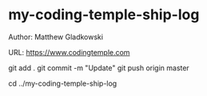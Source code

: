 # my-coding-temple-ship-log

Author: Matthew Gladkowski

URL: https://www.codingtemple.com


git add .
git commit -m "Update"
git push origin master

cd ../my-coding-temple-ship-log